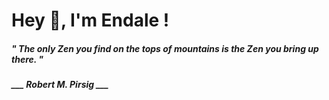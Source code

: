 <h1 title="head"> Hey 👋, I'm Endale !</h1>

**<h5><i>" The only Zen you find on the tops of mountains is the Zen you bring up there. "</i></h5>**

*<b>___ Robert M. Pirsig ___</b>*
